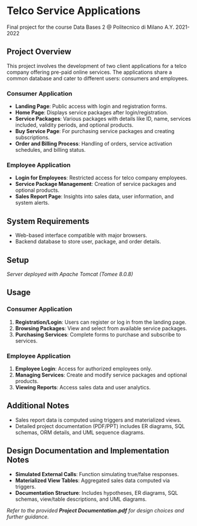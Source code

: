 # 

# Telco Service Applications
Final project for the course Data Bases 2 @ Politecnico di Milano A.Y. 2021-2022

## Project Overview
This project involves the development of two client applications for a telco company offering pre-paid online services. The applications share a common database and cater to different users: consumers and employees.

### Consumer Application
- **Landing Page**: Public access with login and registration forms.
- **Home Page**: Displays service packages after login/registration.
- **Service Packages**: Various packages with details like ID, name, services included, validity periods, and optional products.
- **Buy Service Page**: For purchasing service packages and creating subscriptions.
- **Order and Billing Process**: Handling of orders, service activation schedules, and billing status.

### Employee Application
- **Login for Employees**: Restricted access for telco company employees.
- **Service Package Management**: Creation of service packages and optional products.
- **Sales Report Page**: Insights into sales data, user information, and system alerts.

## System Requirements
- Web-based interface compatible with major browsers.
- Backend database to store user, package, and order details.

## Setup
*Server deployed with Apache Tomcat (Tomee 8.0.8)*

## Usage
### Consumer Application
1. **Registration/Login**: Users can register or log in from the landing page.
2. **Browsing Packages**: View and select from available service packages.
3. **Purchasing Services**: Complete forms to purchase and subscribe to services.

### Employee Application
1. **Employee Login**: Access for authorized employees only.
2. **Managing Services**: Create and modify service packages and optional products.
3. **Viewing Reports**: Access sales data and user analytics.

## Additional Notes
- Sales report data is computed using triggers and materialized views.
- Detailed project documentation (PDF/PPT) includes ER diagrams, SQL schemas, ORM details, and UML sequence diagrams.

## Design Documentation and Implementation Notes
- **Simulated External Calls**: Function simulating true/false responses.
- **Materialized View Tables**: Aggregated sales data computed via triggers.
- **Documentation Structure**: Includes hypotheses, ER diagrams, SQL schemas, view/table descriptions, and UML diagrams.

*Refer to the provided **Project Documentation.pdf** for design choices and further guidance.*
